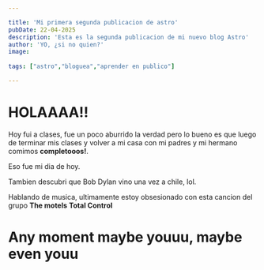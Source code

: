 ```yaml
---

title: 'Mi primera segunda publicacion de astro'
pubDate: 22-04-2025
description: 'Esta es la segunda publicacion de mi nuevo blog Astro'
author: 'YO, ¿si no quien?'
image:
    
tags: ["astro","bloguea","aprender en publico"]

---
```


# HOLAAAA!!

Hoy fui a clases, fue un poco aburrido la verdad pero lo bueno es que luego de terminar mis clases y volver a mi casa con mi padres y mi hermano comimos **completooos!**.

Eso fue mi dia de hoy.

Tambien descubri que Bob Dylan vino una vez a chile, lol.

Hablando de musica, ultimamente estoy obsesionado con esta cancion del grupo **The motels** **Total Control**
# Any moment maybe youuu, maybe even youu